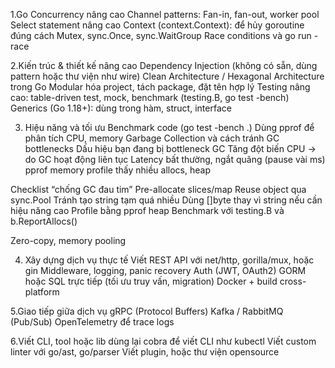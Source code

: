 1.Go Concurrency nâng cao
Channel patterns: Fan-in, fan-out, worker pool
Select statement nâng cao
Context (context.Context): để hủy goroutine đúng cách
Mutex, sync.Once, sync.WaitGroup
Race conditions và go run -race

2.Kiến trúc & thiết kế nâng cao
Dependency Injection (không có sẵn, dùng pattern hoặc thư viện như wire)
Clean Architecture / Hexagonal Architecture trong Go
Modular hóa project, tách package, đặt tên hợp lý
Testing nâng cao: table-driven test, mock, benchmark (testing.B, go test -bench)
Generics (Go 1.18+): dùng trong hàm, struct, interface

3. Hiệu năng và tối ưu
Benchmark code (go test -bench .)
Dùng pprof để phân tích CPU, memory
Garbage Collection và cách tránh GC bottlenecks
Dấu hiệu bạn đang bị bottleneck GC
Tăng đột biến CPU → do GC hoạt động liên tục
Latency bất thường, ngắt quãng (pause vài ms)
pprof memory profile thấy nhiều allocs, heap

Checklist “chống GC đau tim”
 Pre-allocate slices/map
 Reuse object qua sync.Pool
 Tránh tạo string tạm quá nhiều
 Dùng []byte thay vì string nếu cần hiệu năng cao
 Profile bằng pprof heap
 Benchmark với testing.B và b.ReportAllocs()

Zero-copy, memory pooling

4. Xây dựng dịch vụ thực tế
Viết REST API với net/http, gorilla/mux, hoặc gin
Middleware, logging, panic recovery
Auth (JWT, OAuth2)
GORM hoặc SQL trực tiếp (tối ưu truy vấn, migration)
Docker + build cross-platform

5.Giao tiếp giữa dịch vụ
gRPC (Protocol Buffers)
Kafka / RabbitMQ (Pub/Sub)
OpenTelemetry để trace logs

6.Viết CLI, tool hoặc lib dùng lại
cobra để viết CLI như kubectl
Viết custom linter với go/ast, go/parser
Viết plugin, hoặc thư viện opensource